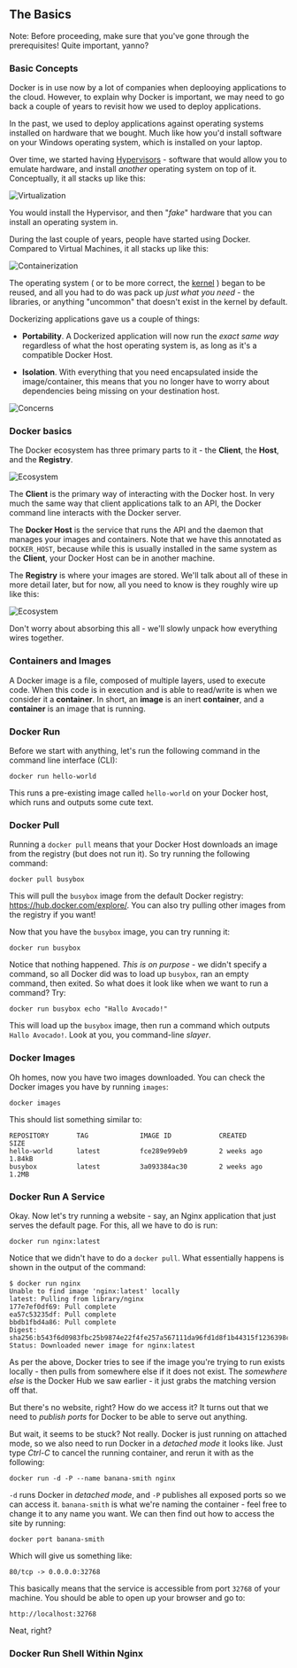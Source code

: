 ## The Basics

Note: Before proceeding, make sure that you've gone through the prerequisites! Quite important, yanno?

### Basic Concepts

Docker is in use now by a lot of companies when deplooying applications to the cloud. However, to explain why Docker is important, we may need to go back a couple of years to revisit how we used to deploy applications.

In the past, we used to deploy applications against operating systems installed on hardware that we bought. Much like how you'd install software on your Windows operating system, which is installed on your laptop.

Over time, we started having [Hypervisors](https://en.wikipedia.org/wiki/Hypervisor) - software that would allow you to emulate hardware, and install *another* operating system on top of it. Conceptually, it all stacks up like this:

![Virtualization](/images/1-vms.png)

You would install the Hypervisor, and then "*fake*" hardware that you can install an operating system in. 

During the last couple of years, people have started using Docker. Compared to Virtual Machines, it all stacks up like this:

![Containerization](/images/2-containers.png)

The operating system ( or to be more correct, the [kernel](https://en.wikipedia.org/wiki/Kernel_(operating_system)) ) began to be reused, and all you had to do was pack up *just what you need* - the libraries, or anything "uncommon" that doesn't exist in the kernel by default.

Dockerizing applications gave us a couple of things:

 - **Portability**. A Dockerized application will now run the *exact same way* regardless of what the host operating system is, as long as it's a compatible Docker Host.

 - **Isolation**. With everything that you need encapsulated inside the image/container, this means that you no longer have to worry about dependencies being missing on your destination host.

![Concerns](/images/3-concerns.png)

### Docker basics

The Docker ecosystem has three primary parts to it - the **Client**, the **Host**, and the **Registry**.

![Ecosystem](/images/4-docker.png)

The **Client** is the primary way of interacting with the Docker host. In very much the same way that client applications talk to an API, the Docker command line interacts with the Docker server.

The **Docker Host** is the service that runs the API and the daemon that manages your images and containers. Note that we have this annotated as `DOCKER_HOST`, because while this is usually installed in the same system as the **Client**, your Docker Host can be in another machine.

The **Registry** is where your images are stored. We'll talk about all of these in more detail later, but for now, all you need to know is they roughly wire up like this:

![Ecosystem](/images/5-docker2.png)

Don't worry about absorbing this all - we'll slowly unpack how everything wires together.


### Containers and Images

A Docker image is a file, composed of multiple layers, used to execute code. When this code is in execution and is able to read/write is when we consider it a **container**. In short, an **image** is an inert **container**, and a **container** is an image that is running.

### Docker Run

Before we start with anything, let's run the following command in the command line interface (CLI):

```
docker run hello-world
```

This runs a pre-existing image called `hello-world` on your Docker host, which runs and outputs some cute text.

### Docker Pull

Running a `docker pull` means that your Docker Host downloads an image from the registry (but does not run it). So try running the following command:

```
docker pull busybox
```

This will pull the `busybox` image from the default Docker registry: https://hub.docker.com/explore/. You can also try pulling other images from the registry if you want!

Now that you have the `busybox` image, you can try running it:

```
docker run busybox
```

Notice that nothing happened. *This is on purpose* - we didn't specify a command, so all Docker did was to load up `busybox`, ran an empty command, then exited. So what does it look like when we want to run a command? Try:

```
docker run busybox echo "Hallo Avocado!"
```

This will load up the `busybox` image, then run a command which outputs `Hallo Avocado!`. Look at you, you command-line *slayer*.


### Docker Images

Oh homes, now you have two images downloaded. You can check the Docker images you have by running `images`:

```
docker images
```

This should list something similar to:

```
REPOSITORY       TAG             IMAGE ID            CREATED             SIZE
hello-world      latest          fce289e99eb9        2 weeks ago         1.84kB
busybox          latest          3a093384ac30        2 weeks ago         1.2MB
```

### Docker Run A Service

Okay. Now let's try running a website - say, an Nginx application that just serves the default page. For this, all we have to do is run:

```
docker run nginx:latest
```

Notice that we didn't have to do a `docker pull`. What essentially happens is shown in the output of the command:

```
$ docker run nginx
Unable to find image 'nginx:latest' locally
latest: Pulling from library/nginx
177e7ef0df69: Pull complete 
ea57c53235df: Pull complete 
bbdb1fbd4a86: Pull complete 
Digest: sha256:b543f6d0983fbc25b9874e22f4fe257a567111da96fd1d8f1b44315f1236398c
Status: Downloaded newer image for nginx:latest
```

As per the above, Docker tries to see if the image you're trying to run exists locally - then pulls from somewhere else if it does not exist. The *somewhere else* is the Docker Hub we saw earlier - it just grabs the matching version off that.

But there's no website, right? How do we access it? It turns out that we need to *publish ports* for Docker to be able to serve out anything.

But wait, it seems to be stuck? Not really. Docker is just running on attached mode, so we also need to run Docker in a *detached mode* it looks like. Just type *Ctrl-C* to cancel the running container, and rerun it with as the following:

```
docker run -d -P --name banana-smith nginx
```

`-d` runs Docker in *detached mode*, and `-P` publishes all exposed ports so we can access it. `banana-smith` is what we're naming the container - feel free to change it to any name you want. We can then find out how to access the site by running:

```
docker port banana-smith
```

Which will give us something like:

```
80/tcp -> 0.0.0.0:32768
```

This basically means that the service is accessible from port `32768` of your machine. You should be able to open up your browser and go to:

```
http://localhost:32768
```

Neat, right?


### Docker Run Shell Within Nginx
